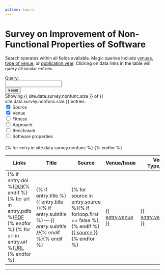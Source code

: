 ```yaml
---
active: learn
---
```


# Survey on Improvement of Non-Functional Properties of Software

Search operates within all fields available.
Magic queries include <a href="#" onclick="force('venue=&quot;IEEE TEVC&quot;')">venues</a>, <a href="#" onclick="force('type=Workshop')">type of venue</a>, or <a href="#" onclick="force('year=2020')">publication year</a>.
Clicking on data links in the table will query all similar entries.

<div class="input-group mb-3">
  <div class="input-group-prepend">
    <span class="input-group-text" id="basic-addon1">Query:</span>
      </div>
  <input type="text" id="search" class="form-control" placeholder="..." onkeyup="search()">
  <div class="input-group-append">
    <input type="reset" class="btn btn-outline-secondary" onclick="force('')">
  </div>
</div>

<div>
  Showing <span id="counter">{{ site.data.survey.nonfunc.size }}</span> of {{ site.data.survey.nonfunc.size }} entries.
</div>

<div class="custom-control custom-switch custom-control-inline">
  <input class="custom-control-input" type="checkbox" role="switch" id="flexSwitchCheckSource" onclick="$('.hid1').toggle();cloneWidth();" checked>
  <label class="custom-control-label" for="flexSwitchCheckSource">Source</label>
</div>
<div class="custom-control custom-switch custom-control-inline">
  <input class="custom-control-input" type="checkbox" role="switch" id="flexSwitchCheckVenue" onclick="$('.hid2').toggle();cloneWidth();" checked>
  <label class="custom-control-label" for="flexSwitchCheckVenue">Venue</label>
</div>
<div class="custom-control custom-switch custom-control-inline">
  <input class="custom-control-input" type="checkbox" role="switch" id="flexSwitchCheckFitness" onclick="$('.hid3').toggle();cloneWidth();">
  <label class="custom-control-label" for="flexSwitchCheckFitness">Fitness</label>
</div>
<div class="custom-control custom-switch custom-control-inline">
  <input class="custom-control-input" type="checkbox" role="switch" id="flexSwitchCheckApproach" onclick="$('.hid4').toggle();cloneWidth();">
  <label class="custom-control-label" for="flexSwitchCheckApproach">Approach</label>
</div>
<div class="custom-control custom-switch custom-control-inline">
  <input class="custom-control-input" type="checkbox" role="switch" id="flexSwitchCheckBenchmark" onclick="$('.hid5').toggle();cloneWidth();">
  <label class="custom-control-label" for="flexSwitchCheckBenchmark">Benchmark</label>
</div>
<div class="custom-control custom-switch custom-control-inline">
  <input class="custom-control-input" type="checkbox" role="switch" id="flexSwitchCheckSoftware" onclick="$('.hid6').toggle();cloneWidth();">
  <label class="custom-control-label" for="flexSwitchCheckSoftware">Software properties</label>
</div>

<div class="wrapper1" style="overflow-x: scroll;">
    <div class="div1" style="width: 100%; height: 20px;">
    </div>
</div>
<div class="wrapper2">
<table id="survey" class="table table-responsive survey wrapper2" style="width: 100%; overflow: auto;">
  <thead>
    <tr>
      <th>Links</th>
      <th>Title</th>
      <th class="hid1">Source</th>
      <th class="hid2">Venue/Issue</th>
      <th class="hid2">Venue Type/Issue</th>
      <th class="hid2">Year</th>
      <th class="hid3">Fitness (primary)</th>
      <th class="hid3">Fitness (secondary)</th>
      <th class="hid3">Fitness (multi-objective)</th>
      <th class="hid4">Search</th>
      <th class="hid4">Approach</th>
      <th class="hid5">Benchmark name</th>
      <th class="hid5">Software name</th>
      <th class="hid6">Programming language</th>
      <th class="hid6">Code size</th>
      <th class="hid6">Platform</th>
    </tr>
  </thead>
  <tbody class="div2">{% for entry in site.data.survey.nonfunc %}
    <tr data-search="id={{ entry.id }}$ {{ entry.title | xml_escape }} {% for source in entry.source %}{{ source }} {% endfor %} venue={{ entry.venue }} venue_type={{ entry.venue_type }} year={{ entry.year }} {% for fitness in entry.fitness %}fitness={{ fitness }} {% endfor %} {% for fitness in entry.fitness_secondary %}fitness={{ fitness }} {% endfor %} {% if entry.fitness_multi %}fitness_multi={{ entry.fitness_multi }}{% else %}fitness_multi=False{% endif %}{% if entry.type %}type={{ entry.type }} {% endif %} {% for search in entry.tool_search %}search={{ search }} {% endfor %} {% for approach in entry.tool_approach %}approach={{ approach }} {% endfor %} {% for bench in entry.software_set_name %}benchmark_set={{ bench }} {% endfor %} {% for soft in entry.software_name %}benchmark={{ soft }} {% endfor %} {% for lang in entry.software_lang %}lang={{ lang }} {% endfor %} {% for size in entry.software_size %}size={{ size }} {% endfor %} {% for platform in entry.software_platform %}platform={{ platform }} {% endfor %}">
      <td>{% if entry.doi %}<a class="badge badge-primary" target="_blank" href="{{ entry.doi }}">DOI</a>{% endif %} {% for url in entry.pdfs %}<a class="badge badge-success" target="_blank" href="{{ url }}">PDF</a> {% endfor %} {% for url in entry.url %}<a class="badge badge-warning" target="_blank" href="{{ url }}">URL</a> {% endfor %}</td>
      <td title="{{ entry.id }}">{% if entry.title %}{{ entry.title }}{% if entry.subtitle %} &mdash; <i>{{ entry.subtitle }}</i>{% endif %}{% endif %} <a target="_blank" href="{{ site.baseurl }}/learn/survey2?q={{ entry.id }}$" class="perma"><i class="fa fa-link" style="font-size: 0.75rem" aria-hidden="true"></i></a></td>
      <td class="hid1">{% for source in entry.source %}{% if forloop.first == false %}, {% endif %}<a href="#search" class="slink text-nowrap" onclick="force('&quot;{{ source }}&quot;')">{{ source }}</a>{% endfor %}</td>
      <td class="hid2"><a href="#search" class="slink" onclick="force('venue=&quot;{{ entry.venue }}&quot;')">{{ entry.venue }}</a></td>
      <td class="hid2"><a href="#search" class="slink" onclick="force('venue_type=&quot;{{ entry.venue_type }}&quot;')">{{ entry.venue_type }}</a></td>
      <td class="hid2">{% if entry.year %}<a href="#search" class="slink text-nowrap" onclick="force('year=&quot;{{ entry.year }}&quot;')">{{ entry.year }}</a>{% endif %}</td>
      <td class="hid3">{% for fitness in entry.fitness %}<a href="#search" class="slink text-nowrap" onclick="force('fitness={{ fitness }}')">#{{ fitness }}</a> {% endfor %}</td>
      <td class="hid3">{% for fitness in entry.fitness_secondary %}<a href="#search" class="slink text-nowrap" onclick="force('fitness={{ fitness }}')">#{{ fitness }}</a> {% endfor %}</td>
      <td class="hid3">{% if entry.fitness_multi %}<a href="#search" class="slink text-nowrap" onclick="force('fitness_multi={{ entry.fitness_multi }}')">#{{ entry.fitness_multi }}</a>{% endif %}</td>
      <td class="hid4">{% for search in entry.tool_search %}<a href="#search" class="slink text-nowrap" onclick="force('search={{ search }}')">#{{ search }}</a> {% endfor %}</td>
      <td class="hid4">{% for approach in entry.tool_approach %}<a href="#search" class="slink text-nowrap" onclick="force('approach={{ approach }}')">#{{ approach }}</a> {% endfor %}</td>
      <td class="hid5">{% for benchmark_set in entry.software_set_name %}{% if forloop.first == false %}, {% endif %}<a href="#search" class="slink text-nowrap" onclick="force('benchmark_set=&quot;{{ benchmark_set }}&quot;')">{{ benchmark_set }}</a>{% endfor %}</td>
      <td class="hid5">{{ entry.software_nb }}: {% for benchmark in entry.software_name %}{% if forloop.first == false %}, {% endif %}<a href="#search" class="slink text-nowrap" onclick="force('benchmark=&quot;{{ benchmark }}&quot;')">{{ benchmark }}</a>{% endfor %}</td>
      <td class="hid6">{% for lang in entry.software_lang %}{% if forloop.first == false %}, {% endif %}<a href="#search" class="slink text-nowrap" onclick="force('lang={{ lang }}')">{{ lang }}</a>{% endfor %}</td>
      <td class="hid6">{% for size in entry.software_size %}{% if forloop.first == false %}, {% endif %}<a href="#search" class="slink text-nowrap" onclick="force('size={{ size }}')">{{ size }}</a>{% endfor %}</td>
      <td class="hid6">{% for platform in entry.software_platform %}{% if forloop.first == false %}, {% endif %}<a href="#search" class="slink text-nowrap" onclick="force('platform={{ platform }}')">{{ platform }}</a>{% endfor %}</td>
    </tr>{% endfor %}
  </tbody>
</table>
</div>


---


<script>
function search() {
  var chunks = $("input#search").val().toUpperCase().match(/(?:[^\s"]+|"[^"]*")+/g)
  if (chunks) {
    chunks = chunks.map(c => c.replace(/\"/g, ""));
  }

  var counter = 0
  $("tbody tr").each(function() {
    var s = $(this).data("search");
    var show = true;
    if (chunks) {
      for (c of chunks) {
        if (s.toUpperCase().indexOf(c) == -1) {
          show = false;
        }
      }
      if (show) {
        $(this).show();
        counter += 1;
      } else {
        $(this).hide();
      }
    } else {
      $(this).show();
      counter += 1;
    }
    $("span#counter").text(counter);
  });
}

function force(s) {
  $("input#search").val(s);
  search();
  return false;
}

var query = (new URLSearchParams(window.location.search)).get("q");
if (query) {
  force(query)
}

$('.hid3').toggle();
$('.hid4').toggle();
$('.hid5').toggle();
$('.hid6').toggle();

function cloneWidth() {
  $(".div1").width($(".div2").width());
}

$(function() {
  cloneWidth();
  var running = false;
  $(".wrapper1").scroll(function(){
    cloneWidth();
    $(".div1").width($(".div2").width());
    if (running) {
      running = false;
      return;
    }
    running = true;
    $(".wrapper2").scrollLeft($(".wrapper1").scrollLeft());
  });
  $(".wrapper2").scroll(function(){
    cloneWidth();
    if (running) {
      running = false;
      return;
    }
    running = true;
    $(".wrapper1").scrollLeft($(".wrapper2").scrollLeft());
  });
});
</script>
